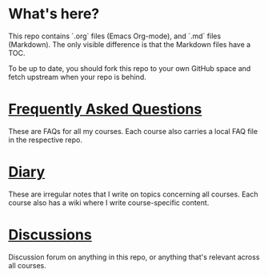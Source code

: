 

# What's here?

This repo contains \`.org\` files (Emacs Org-mode), and \`.md\` files
(Markdown). The only visible difference is that the Markdown files
have a TOC.

To be up to date, you should fork this repo to your own GitHub space
and fetch upstream when your repo is behind.


# [Frequently Asked Questions](https://github.com/birkenkrahe/org/blob/master/FAQ.md)

These are FAQs for all my courses. Each course also carries a local
FAQ file in the respective repo.


# [Diary](https://github.com/birkenkrahe/org/blob/master/diary.md)

These are irregular notes that I write on topics concerning all
courses. Each course also has a wiki where I write course-specific
content.


# [Discussions](https://github.com/birkenkrahe/org/discussions)

Discussion forum on anything in this repo, or anything that's
relevant across all courses.

